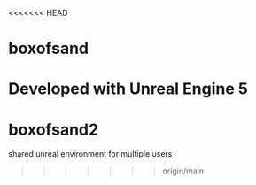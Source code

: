 <<<<<<< HEAD
# boxofsand

Developed with Unreal Engine 5
=======
# boxofsand2
 shared unreal environment for multiple users
>>>>>>> origin/main
